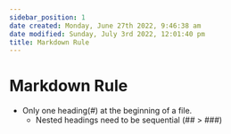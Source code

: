 ```yaml
---
sidebar_position: 1
date created: Monday, June 27th 2022, 9:46:38 am
date modified: Sunday, July 3rd 2022, 12:01:40 pm
title: Markdown Rule
---
```


# Markdown Rule

- Only one heading(#) at the beginning of a file.
	- Nested headings need to be sequential (## > ###)
